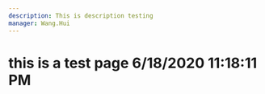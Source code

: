 ```yaml
---
description: This is description testing
manager: Wang.Hui
---
```

# this is a test page 6/18/2020 11:18:11 PM